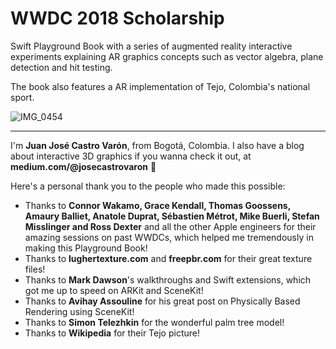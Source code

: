 # WWDC 2018 Scholarship
 
Swift Playground Book with a series of augmented reality interactive experiments explaining AR graphics concepts such as vector algebra, plane detection and hit testing.

The book also features a AR implementation of Tejo, Colombia's national sport.

![IMG_0454](https://user-images.githubusercontent.com/9254507/214531194-754e0342-260a-47d6-8ad1-8d74c903211a.jpg)

---
 
I'm **Juan José Castro Varón**, from Bogotá, Colombia. I also have a blog about interactive 3D graphics if you wanna check it out, at **medium.com/@josecastrovaron** 🌴

Here's a personal thank you to the people who made this possible:

* Thanks to **Connor Wakamo, Grace Kendall, Thomas Goossens, Amaury Balliet, Anatole Duprat, Sébastien Métrot, Mike Buerli, Stefan Misslinger and Ross Dexter** and all the other Apple engineers for their amazing sessions on past WWDCs, which helped me tremendously in making this Playground Book!
* Thanks to **lughertexture.com** and **freepbr.com** for their great texture files!
* Thanks to **Mark Dawson**'s walkthroughs and Swift extensions, which got me up to speed on ARKit and SceneKit!
* Thanks to **Avihay Assouline** for his great post on Physically Based Rendering using SceneKit!
* Thanks to **Simon Telezhkin** for the wonderful palm tree model!
* Thanks to **Wikipedia** for their Tejo picture!

